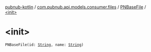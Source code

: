 [pubnub-kotlin](../../index.md) / [com.pubnub.api.models.consumer.files](../index.md) / [PNBaseFile](index.md) / [&lt;init&gt;](./-init-.md)

# &lt;init&gt;

`PNBaseFile(id: `[`String`](https://kotlinlang.org/api/latest/jvm/stdlib/kotlin/-string/index.html)`, name: `[`String`](https://kotlinlang.org/api/latest/jvm/stdlib/kotlin/-string/index.html)`)`